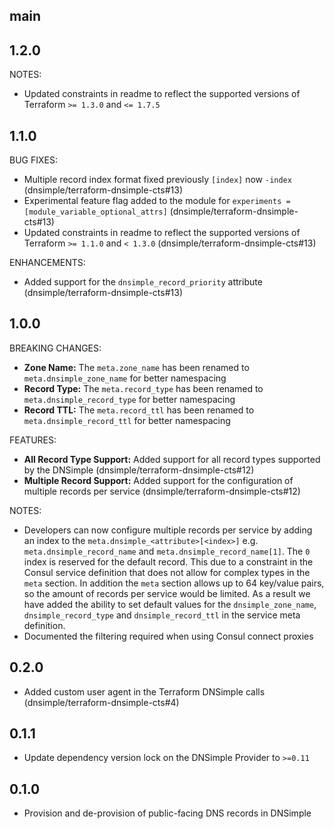## main

## 1.2.0

NOTES:

* Updated constraints in readme to reflect the supported versions of Terraform `>= 1.3.0` and `<= 1.7.5`

## 1.1.0

BUG FIXES:

* Multiple record index format fixed previously `[index]` now `-index` (dnsimple/terraform-dnsimple-cts#13)
* Experimental feature flag added to the module for `experiments = [module_variable_optional_attrs]` (dnsimple/terraform-dnsimple-cts#13)
* Updated constraints in readme to reflect the supported versions of Terraform `>= 1.1.0` and `< 1.3.0` (dnsimple/terraform-dnsimple-cts#13)

ENHANCEMENTS:

* Added support for the `dnsimple_record_priority` attribute (dnsimple/terraform-dnsimple-cts#13)

## 1.0.0

BREAKING CHANGES:

* **Zone Name:** The `meta.zone_name` has been renamed to `meta.dnsimple_zone_name` for better namespacing
* **Record Type:** The `meta.record_type` has been renamed to `meta.dnsimple_record_type` for better namespacing
* **Record TTL:** The `meta.record_ttl` has been renamed to `meta.dnsimple_record_ttl` for better namespacing

FEATURES:

* **All Record Type Support:** Added support for all record types supported by the DNSimple (dnsimple/terraform-dnsimple-cts#12)
* **Multiple Record Support:** Added support for the configuration of multiple records per service (dnsimple/terraform-dnsimple-cts#12)

NOTES:

* Developers can now configure multiple records per service by adding an index to the `meta.dnsimple_<attribute>[<index>]` e.g. `meta.dnsimple_record_name` and `meta.dnsimple_record_name[1]`. The `0` index is reserved for the default record. This due to a constraint in the Consul service definition that does not allow for complex types in the `meta` section. In addition the `meta` section allows up to 64 key/value pairs, so the amount of records per service would be limited. As a result we have added the ability to set default values for the `dnsimple_zone_name`, `dnsimple_record_type` and `dnsimple_record_ttl` in the service meta definition.
* Documented the filtering required when using Consul connect proxies

## 0.2.0

* Added custom user agent in the Terraform DNSimple calls (dnsimple/terraform-dnsimple-cts#4)

## 0.1.1

* Update dependency version lock on the DNSimple Provider to `>=0.11`

## 0.1.0

* Provision and de-provision of public-facing DNS records in DNSimple

